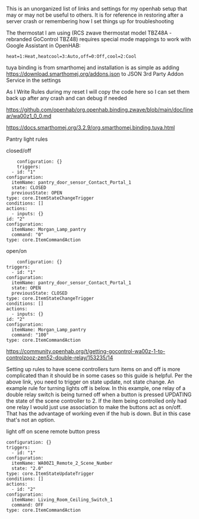 This is an unorganized list of links and settings for my openhab setup that may or may not be useful to others.
It is for reference in restoring after a server crash or remembering how I set things up for troubleshooting

The thermostat I am using (RCS zwave thermostat model TBZ48A - rebranded GoControl TBZ48) requires special mode mappings to work with Google Assistant in OpenHAB:
    
    heat=1:Heat,heatcool=3:Auto,off=0:Off,cool=2:Cool

tuya binding is from smarthomej and installation is as simple as adding https://download.smarthomej.org/addons.json to JSON 3rd Party Addon Service in the settings

As I Write Rules during my reset I will copy the code here so I can set them back up after any crash and can debug if needed

https://github.com/openhab/org.openhab.binding.zwave/blob/main/doc/linear/wa00z1_0_0.md

https://docs.smarthomej.org/3.2.9/org.smarthomej.binding.tuya.html

Pantry light rules

closed/off

        configuration: {}
        triggers:
      - id: "1"
    configuration:
      itemName: pantry_door_sensor_Contact_Portal_1
      state: CLOSED
      previousState: OPEN
    type: core.ItemStateChangeTrigger
    conditions: []
    actions:
      - inputs: {}
    id: "2"
    configuration:
      itemName: Morgan_Lamp_pantry
      command: "0"
    type: core.ItemCommandAction

open/on

        configuration: {}
    triggers:
      - id: "1"
    configuration:
      itemName: pantry_door_sensor_Contact_Portal_1
      state: OPEN
      previousState: CLOSED
    type: core.ItemStateChangeTrigger
    conditions: []
    actions:
      - inputs: {}
    id: "2"
    configuration:
      itemName: Morgan_Lamp_pantry
      command: "100"
    type: core.ItemCommandAction

https://community.openhab.org/t/getting-gocontrol-wa00z-1-to-controlzooz-zen52-double-relay/153235/14

Setting up rules to have scene controllers turn items on and off is more complicated than it should be in some cases so this guide is helpful. Per the above link, you need to trigger on state update, not state change. An example rule for turning lights off is below. In this example, one relay of a double relay switch is being turned off when a button is pressed UPDATING the state of the scene controller to 2. If the item being controlled only had one relay I would just use association to make the buttons act as on/off. That has the advantage of working even if the hub is down. But in this case that's not an option.

light off on scene remote button press

    configuration: {}
    triggers:
      - id: "1"
    configuration:
      itemName: WA00Z1_Remote_2_Scene_Number
      state: "2.0"
    type: core.ItemStateUpdateTrigger
    conditions: []
    actions:
      - id: "2"
    configuration:
      itemName: Living_Room_Ceiling_Switch_1
      command: OFF
    type: core.ItemCommandAction
